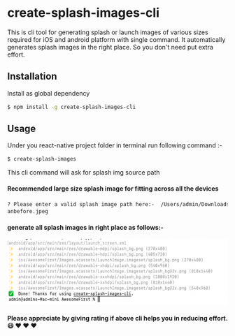 # create-splash-images-cli

This is cli tool for generating splash or launch images of various sizes required for iOS and android platform with single command. It automatically generates splash images in the right place. So you don't need put extra effort.

## Installation

Install as global dependency

```bash
$ npm install -g create-splash-images-cli
```

## Usage

Under you react-native project folder in terminal run following command :- 

```bash
$ create-splash-images
```

This cli command will ask for splash img source path

#### Recommended large size splash image for fitting across all the devices

```bash
? Please enter a valid splash image path here:-  /Users/admin/Downloads/betterth
anbefore.jpeg 
```

#### generate all splash images in right place as follows:- 

<p>
  <img height="150" src="https://github.com/lokesh020/create-splash-images-cli/blob/master/images/OutputResult.png"></img>
</p> 

#### Please appreciate by giving rating if above cli helps you in reducing effort. :smiley: :heart: :heart: :heart:
